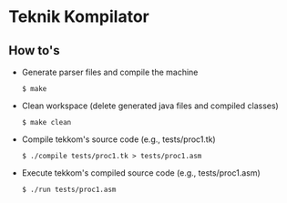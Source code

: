 Teknik Kompilator
=================


## How to's
- Generate parser files and compile the machine
	```
    $ make
	```

- Clean workspace (delete generated java files and compiled classes)
	```
    $ make clean
    ```

- Compile tekkom's source code (e.g., tests/proc1.tk)
	```
    $ ./compile tests/proc1.tk > tests/proc1.asm
	```
    
- Execute tekkom's compiled source code (e.g., tests/proc1.asm)
	```
    $ ./run tests/proc1.asm
	```
